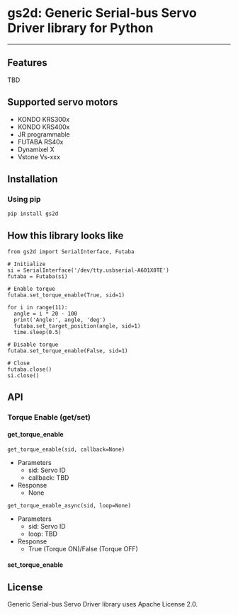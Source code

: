 # gs2d: Generic Serial-bus Servo Driver library for Python

---

## Features

TBD

## Supported servo motors
- KONDO KRS300x
- KONDO KRS400x
- JR programmable
- FUTABA RS40x
- Dynamixel X
- Vstone Vs-xxx

## Installation

### Using pip

```
pip install gs2d
```

## How this library looks like

```
from gs2d import SerialInterface, Futaba

# Initialize
si = SerialInterface('/dev/tty.usbserial-A601X0TE')
futaba = Futaba(si)

# Enable torque
futaba.set_torque_enable(True, sid=1)

for i in range(11):
  angle = i * 20 - 100
  print('Angle:', angle, 'deg')
  futaba.set_target_position(angle, sid=1)
  time.sleep(0.5)

# Disable torque
futaba.set_torque_enable(False, sid=1)

# Close
futaba.close()
si.close()
```

## API

### Torque Enable (get/set)

#### get_torque_enable

```
get_torque_enable(sid, callback=None)
```

- Parameters
  - sid: Servo ID
  - callback: TBD
- Response
  - None

```
get_torque_enable_async(sid, loop=None)
```

- Parameters
  - sid: Servo ID
  - loop: TBD
- Response
  - True (Torque ON)/False (Torque OFF)

#### set_torque_enable





## License
Generic Serial-bus Servo Driver library uses Apache License 2.0.
